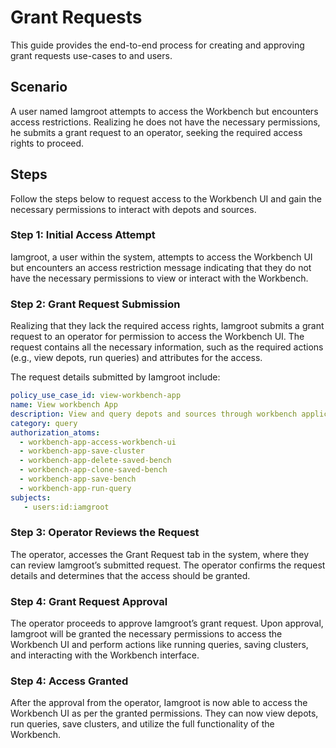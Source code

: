 # Grant Requests


This guide provides the end-to-end process for creating and approving grant requests use-cases to and users.

## Scenario

A user named Iamgroot attempts to access the Workbench but encounters access restrictions. Realizing he does not have the necessary permissions, he submits a grant request to an operator, seeking the required access rights to proceed.

## Steps

Follow the steps below to request access to the Workbench UI and gain the necessary permissions to interact with depots and sources.

### **Step 1: Initial Access Attempt**

Iamgroot, a user within the system, attempts to access the Workbench UI but encounters an access restriction message indicating that they do not have the necessary permissions to view or interact with the Workbench.


### **Step 2: Grant Request Submission**

Realizing that they lack the required access rights, Iamgroot submits a grant request to an operator for permission to access the Workbench UI. The request contains all the necessary information, such as the required actions (e.g., view depots, run queries) and attributes for the access.

The request details submitted by Iamgroot include:

```yaml
policy_use_case_id: view-workbench-app
name: View workbench App
description: View and query depots and sources through workbench application.
category: query
authorization_atoms:
  - workbench-app-access-workbench-ui
  - workbench-app-save-cluster
  - workbench-app-delete-saved-bench
  - workbench-app-clone-saved-bench
  - workbench-app-save-bench
  - workbench-app-run-query
subjects:
   - users:id:iamgroot

```

### **Step 3: Operator Reviews the Request**

The operator, accesses the Grant Request tab in the system, where they can review Iamgroot’s submitted request. The operator confirms the request details and determines that the access should be granted.


### **Step 4: Grant Request Approval**

The operator proceeds to approve Iamgroot’s grant request. Upon approval, Iamgroot will be granted the necessary permissions to access the Workbench UI and perform actions like running queries, saving clusters, and interacting with the Workbench interface.

### **Step 4: Access Granted**

After the approval from the operator, Iamgroot is now able to access the Workbench UI as per the granted permissions. They can now view depots, run queries, save clusters, and utilize the full functionality of the Workbench.